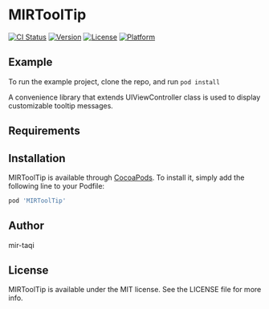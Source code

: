 # MIRToolTip

[![CI Status](https://img.shields.io/travis/mir-taqi/MIRToolTip.svg?style=flat)](https://travis-ci.org/mir-taqi/MIRToolTip)
[![Version](https://img.shields.io/cocoapods/v/MIRToolTip.svg?style=flat)](https://cocoapods.org/pods/MIRToolTip)
[![License](https://img.shields.io/cocoapods/l/MIRToolTip.svg?style=flat)](https://cocoapods.org/pods/MIRToolTip)
[![Platform](https://img.shields.io/cocoapods/p/MIRToolTip.svg?style=flat)](https://cocoapods.org/pods/MIRToolTip)

## Example

To run the example project, clone the repo, and run `pod install` 

A convenience library that extends UIViewController class is used to display customizable tooltip messages.

## Requirements

## Installation

MIRToolTip is available through [CocoaPods](https://cocoapods.org). To install
it, simply add the following line to your Podfile:

```ruby
pod 'MIRToolTip'
```

## Author

mir-taqi

## License

MIRToolTip is available under the MIT license. See the LICENSE file for more info.
